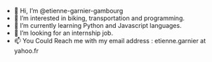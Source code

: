 - 👋 Hi, I’m @etienne-garnier-gambourg
- 👀 I’m interested in biking, transportation and programming.
- 🌱 I’m currently learning Python and Javascript languages.
- 💞️ I’m looking for an internship job.
- 📫 You Could Reach me with my email address : etienne.garnier at yahoo.fr

<!---
etienne-gambourg/etienne-gambourg is a ✨ special ✨ repository because its `README.md` (this file) appears on your GitHub profile.
You can click the Preview link to take a look at your changes.
--->
